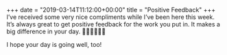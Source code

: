 +++
date = "2019-03-14T11:12:00+00:00"
title = "Positive Feedback"
+++
I’ve received some very nice compliments while I’ve been here this week. It’s always great to get positive feedback for the work you put in. It makes a big difference in your day. 👨🏻‍💻🦸🏻‍♂️

I hope your day is going well, too!
